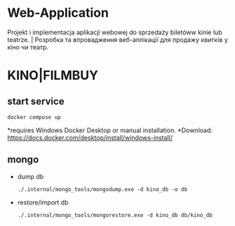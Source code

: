 # Web-Application
Projekt i implementacja aplikacji webowej do sprzedaży biletóww kinie lub teatrze. | Розробка та впровадження веб-аплікації для продажу квитків у кіно чи театр.

# KINO|FILMBUY

## start service

```
docker compose up
``` 
*requires Windows Docker Desktop or manual installation.
*Download: https://docs.docker.com/desktop/install/windows-install/

## mongo

* dump db
    ```
    ./.internal/mongo_tools/mongodump.exe -d kino_db -o db
    ```
* restore/import db
    ```
    ./.internal/mongo_tools/mongorestore.exe -d kino_db db/kino_db
    ```
